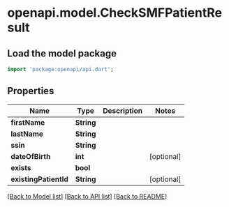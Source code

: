 # openapi.model.CheckSMFPatientResult

## Load the model package
```dart
import 'package:openapi/api.dart';
```

## Properties
Name | Type | Description | Notes
------------ | ------------- | ------------- | -------------
**firstName** | **String** |  | 
**lastName** | **String** |  | 
**ssin** | **String** |  | 
**dateOfBirth** | **int** |  | [optional] 
**exists** | **bool** |  | 
**existingPatientId** | **String** |  | [optional] 

[[Back to Model list]](../README.md#documentation-for-models) [[Back to API list]](../README.md#documentation-for-api-endpoints) [[Back to README]](../README.md)


